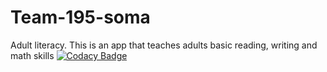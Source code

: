 # Team-195-soma
Adult literacy. This is an app that teaches adults basic reading, writing and math skills
[![Codacy Badge](https://app.codacy.com/project/badge/Grade/4d4ac16d78294fb29361a57fa089c61e)](https://www.codacy.com/gh/BuildForSDGCohort2/Team-195-soma?utm_source=github.com&amp;utm_medium=referral&amp;utm_content=BuildForSDGCohort2/Team-195-soma&amp;utm_campaign=Badge_Grade)

